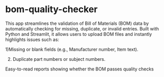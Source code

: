 # bom-quality-checker

This app streamlines the validation of Bill of Materials (BOM) data by automatically checking for missing, duplicate, or invalid entries. Built with Python and Streamlit, it allows users to upload BOM files and instantly highlights issues such as:

1)Missing or blank fields (e.g., Manufacturer number, Item text).

2) Duplicate part numbers or subject numbers.



Easy-to-read reports showing whether the BOM passes quality checks
